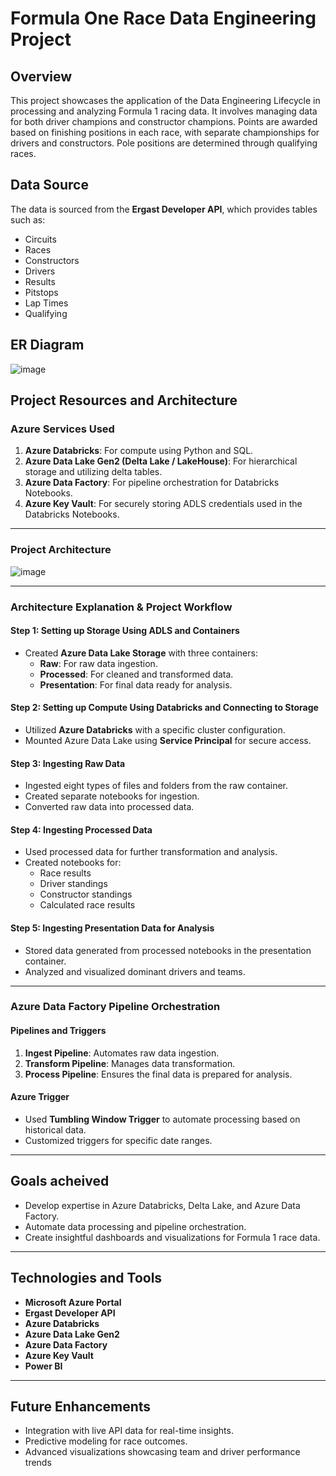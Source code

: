 # Formula One Race Data Engineering Project

## Overview
This project showcases the application of the Data Engineering Lifecycle in processing and analyzing Formula 1 racing data. It involves managing data for both driver champions and constructor champions. Points are awarded based on finishing positions in each race, with separate championships for drivers and constructors. Pole positions are determined through qualifying races.



## Data Source
The data is sourced from the **Ergast Developer API**, which provides tables such as:
- Circuits
- Races
- Constructors
- Drivers
- Results
- Pitstops
- Lap Times
- Qualifying


## ER Diagram
![image](https://github.com/user-attachments/assets/604326b3-c9be-49a6-bf3b-fb23e6885a3e)


## Project Resources and Architecture

### Azure Services Used
1. **Azure Databricks**: For compute using Python and SQL.
2. **Azure Data Lake Gen2 (Delta Lake / LakeHouse)**: For hierarchical storage and utilizing delta tables.
3. **Azure Data Factory**: For pipeline orchestration for Databricks Notebooks.
4. **Azure Key Vault**: For securely storing ADLS credentials used in the Databricks Notebooks.

---

### Project Architecture
![image](https://github.com/user-attachments/assets/d9941927-83bf-4cfa-bd1b-7f7d0fd7d271)

---

### Architecture Explanation & Project Workflow

#### **Step 1: Setting up Storage Using ADLS and Containers**
- Created **Azure Data Lake Storage** with three containers:
  - **Raw**: For raw data ingestion.
  - **Processed**: For cleaned and transformed data.
  - **Presentation**: For final data ready for analysis.

#### **Step 2: Setting up Compute Using Databricks and Connecting to Storage**
- Utilized **Azure Databricks** with a specific cluster configuration.
- Mounted Azure Data Lake using **Service Principal** for secure access.

#### **Step 3: Ingesting Raw Data**
- Ingested eight types of files and folders from the raw container.
- Created separate notebooks for ingestion.
- Converted raw data into processed data.

#### **Step 4: Ingesting Processed Data**
- Used processed data for further transformation and analysis.
- Created notebooks for:
  - Race results
  - Driver standings
  - Constructor standings
  - Calculated race results

#### **Step 5: Ingesting Presentation Data for Analysis**
- Stored data generated from processed notebooks in the presentation container.
- Analyzed and visualized dominant drivers and teams.

---

### Azure Data Factory Pipeline Orchestration

#### **Pipelines and Triggers**
1. **Ingest Pipeline**: Automates raw data ingestion.
2. **Transform Pipeline**: Manages data transformation.
3. **Process Pipeline**: Ensures the final data is prepared for analysis.

#### **Azure Trigger**
- Used **Tumbling Window Trigger** to automate processing based on historical data.
- Customized triggers for specific date ranges.

---

## Goals acheived
- Develop expertise in Azure Databricks, Delta Lake, and Azure Data Factory.
- Automate data processing and pipeline orchestration.
- Create insightful dashboards and visualizations for Formula 1 race data.

---

## Technologies and Tools
- **Microsoft Azure Portal**
- **Ergast Developer API**
- **Azure Databricks**
- **Azure Data Lake Gen2**
- **Azure Data Factory**
- **Azure Key Vault**
- **Power BI**

---

## Future Enhancements
- Integration with live API data for real-time insights.
- Predictive modeling for race outcomes.
- Advanced visualizations showcasing team and driver performance trends
